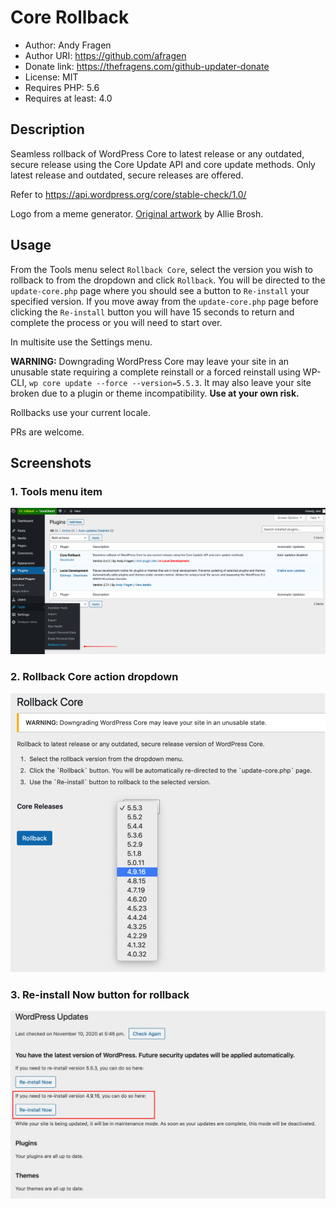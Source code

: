 # Core Rollback

 * Author:            Andy Fragen
 * Author URI:        https://github.com/afragen
 * Donate link:       https://thefragens.com/github-updater-donate
 * License:           MIT
 * Requires PHP:      5.6
 * Requires at least: 4.0

## Description

Seamless rollback of WordPress Core to latest release or any outdated, secure release using the Core Update API and core update methods. Only latest release and outdated, secure releases are offered.

Refer to https://api.wordpress.org/core/stable-check/1.0/

Logo from a meme generator. [Original artwork](http://hyperboleandahalf.blogspot.com/2010/06/this-is-why-ill-never-be-adult.html) by Allie Brosh.

## Usage

From the Tools menu select `Rollback Core`, select the version you wish to rollback to from the dropdown and click `Rollback`. You will be directed to the `update-core.php` page where you should see a button to `Re-install` your specified version. If you move away from the `update-core.php` page before clicking the `Re-install` button you will have 15 seconds to return and complete the process or you will need to start over.

In multisite use the Settings menu.

**WARNING:** Downgrading WordPress Core may leave your site in an unusable state requiring a complete reinstall or a forced reinstall using WP-CLI, `wp core update --force --version=5.5.3`. It may also leave your site broken due to a plugin or theme incompatibility. **Use at your own risk.**

Rollbacks use your current locale.

PRs are welcome.

## Screenshots

### 1. Tools menu item
![Tools menu item](./.wordpress-org/screenshot-1.png)

### 2. Rollback Core action dropdown
![Rollback Core action dropdown](./.wordpress-org/screenshot-2.png)

### 3. Re-install Now button for rollback
![Re-install Now button for rollback](./.wordpress-org/screenshot-3.png)
